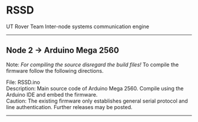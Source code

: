 # RSSD
UT Rover Team Inter-node systems communication engine
_________________________________________________
## Node 2 -> Arduino Mega 2560

Note: _For compiling the source disregard the build files!_ 
To compile the firmware follow the following directions.

File: RSSD.ino       
Description: Main source code of Arduino Mega 2560. Compile using the Arduino IDE and embed the firmware.     
Caution: The existing firmware only establishes general serial protocol and line authentication. Further releases may be posted.      



__________________________________________________
